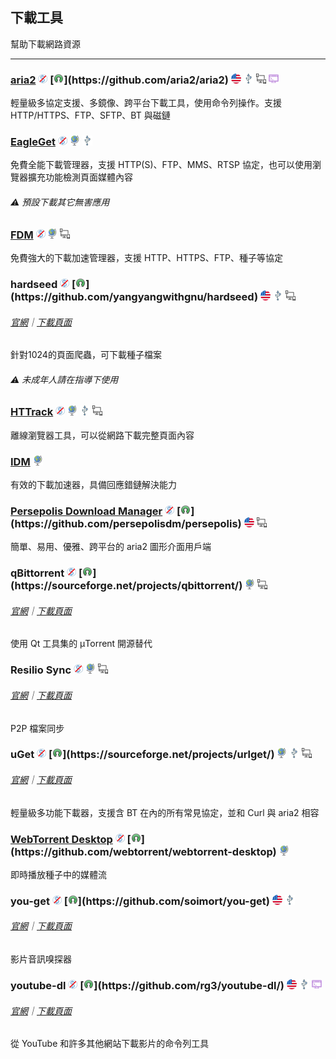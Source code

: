 ## 下載工具

幫助下載網路資源

---

### [aria2](https://aria2.github.io/) ![](../assets/free.png) [![](../assets/open-source-icon.png "GPL 2.0@GitHub: https://github.com/aria2/aria2")](https://github.com/aria2/aria2) ![](../assets/united-states.png) ![](../assets/usb.png) ![](../assets/multi_platform.png) ![](../assets/command-line.png)

輕量級多協定支援、多鏡像、跨平台下載工具，使用命令列操作。支援 HTTP/HTTPS、FTP、SFTP、BT 與磁鏈

### [EagleGet](http://www.eagleget.com/) ![](../assets/free.png) ![](../assets/earth-globe.png) ![](../assets/usb.png)


免費全能下載管理器，支援 HTTP\(S\)、FTP、MMS、RTSP 協定，也可以使用瀏覽器擴充功能檢測頁面媒體內容

###### ⚠️ 預設下載其它無害應用

### [FDM](http://www.freedownloadmanager.org/) ![](../assets/free.png) ![](../assets/earth-globe.png) ![](../assets/multi_platform.png)

免費強大的下載加速管理器，支援 HTTP、HTTPS、FTP、種子等協定

### hardseed ![](../assets/free.png) [![](../assets/open-source-icon.png "GPL 2.0@GitHub: https://github.com/yangyangwithgnu/hardseed")](https://github.com/yangyangwithgnu/hardseed) ![](../assets/united-states.png) ![](../assets/usb.png) ![](../assets/multi_platform.png)

###### [官網](http://yangyangwithgnu.github.io/)｜[下載頁面](https://github.com/yangyangwithgnu/hardseed)

針對1024的頁面爬蟲，可下載種子檔案

###### ⚠️ 未成年人請在指導下使用

### [HTTrack](https://www.httrack.com/page/2/en/index.html) ![](../assets/free.png) ![](../assets/earth-globe.png) ![](../assets/usb.png) ![](../assets/multi_platform.png)

離線瀏覽器工具，可以從網路下載完整頁面內容

### [IDM](http://internetdownloadmanager.com/) ![](../assets/earth-globe.png)

有效的下載加速器，具備回應錯鏈解決能力

### [Persepolis Download Manager](https://persepolisdm.github.io/) ![](../assets/free.png) [![](../assets/open-source-icon.png "GPL 3.0@GitHub: https://github.com/persepolisdm/persepolis")](https://github.com/persepolisdm/persepolis) ![](../assets/united-states.png) ![](../assets/multi_platform.png)

簡單、易用、優雅、跨平台的 aria2 圖形介面用戶端

### qBittorrent ![](../assets/free.png) [![](../assets/open-source-icon.png "GPL 2.0@SourceForge: https://sourceforge.net/projects/qbittorrent/")](https://sourceforge.net/projects/qbittorrent/) ![](../assets/earth-globe.png) ![](../assets/multi_platform.png)

###### [官網](https://www.qbittorrent.org/)｜[下載頁面](https://www.qbittorrent.org/download.php)

使用 Qt 工具集的 µTorrent 開源替代

### Resilio Sync ![](../assets/free.png) ![](../assets/earth-globe.png) ![](../assets/multi_platform.png)

###### [官網](https://www.resilio.com/)｜[下載頁面](https://www.resilio.com/individuals/)

P2P 檔案同步

### uGet ![](../assets/free.png) [![](../assets/open-source-icon.png "LGPL 2.0@SourceForge: https://sourceforge.net/projects/urlget/")](https://sourceforge.net/projects/urlget/) ![](../assets/earth-globe.png) ![](../assets/usb.png) ![](../assets/multi_platform.png)

###### [官網](http://ugetdm.com/)｜[下載頁面](http://ugetdm.com/downloads)

輕量級多功能下載器，支援含 BT 在內的所有常見協定，並和 Curl 與 aria2 相容

### [WebTorrent Desktop](https://webtorrent.io/desktop/) ![](../assets/free.png) [![](../assets/open-source-icon.png "MIT@GitHub: https://github.com/webtorrent/webtorrent-desktop")](https://github.com/webtorrent/webtorrent-desktop) ![](../assets/earth-globe.png)

即時播放種子中的媒體流

### you-get ![](../assets/free.png) [![](../assets/open-source-icon.png "MIT@GitHub: https://github.com/soimort/you-get")](https://github.com/soimort/you-get) ![](../assets/united-states.png) ![](../assets/usb.png)

###### [官網](https://you-get.org/)｜[下載頁面](https://github.com/soimort/you-get/releases)

影片音訊嗅探器

### youtube-dl ![](../assets/free.png) [![](../assets/open-source-icon.png "The Unlicense@GitHub: https://github.com/rg3/youtube-dl/")](https://github.com/rg3/youtube-dl/) ![](../assets/united-states.png) ![](../assets/usb.png) ![](../assets/command-line.png)

###### [官網](http://rg3.github.io/youtube-dl/)｜[下載頁面](http://rg3.github.io/youtube-dl/download.html)

從 YouTube 和許多其他網站下載影片的命令列工具
